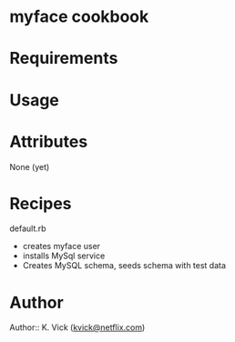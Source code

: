 # myface cookbook

# Requirements

# Usage

# Attributes
None (yet)

# Recipes
default.rb
 - creates myface user
 - installs MySql service
 - Creates MySQL schema, seeds schema with test data
# Author

Author:: K. Vick (kvick@netflix.com)
